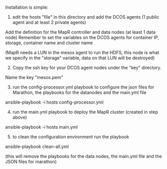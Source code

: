 Installation is simple:

1) edit the hosts "file" in this directory and add the DCOS agents 
(1 public agent and at least 2 private agents) 

Add the definition for the MapR controller and data nodes (at least 1 data node) 
Remember to set the variables on the DCOS agents for container IP, storage,
container name and cluster name

(MapR needs a LUN in the mesos agent to run the HDFS, this node is what we
specify in the "storage" variable, data on that LUN will be destroyed)


2) Copy the ssh key for your DCOS agent nodes under the "key" directory. 

Name the key "mesos.pem"

3) run the config-processor.yml playbook to configure the json files for Marathon, the playbooks for the datanodes and the main.yml file

ansible-playbook -i hosts config-processor.yml

4) run the main.yml playbook to deploy the MapR cluster (created in step above)

ansible-playbook -i hosts main.yml

5) to clean the configuration environment run the playbook

ansible-playbook clean-all.yml

(this will remove the playbooks for the data nodes, the main.yml file and the JSON files for marathon)
